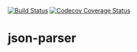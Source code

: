 [![Build Status](https://github.com/CapOfCave/json-parser/actions/workflows/maven.yml/badge.svg?branch=master)](https://github.com/CapOfCave/json-parser/actions?query=workflow%3A"Java+CI+with+maven"+branch%3Amaster)
[![Codecov Coverage Status](https://codecov.io/gh/CapOfCave/Lichess4J/branch/master/graph/badge.svg)](https://codecov.io/gh/CapOfCave/json-parser)

# json-parser
